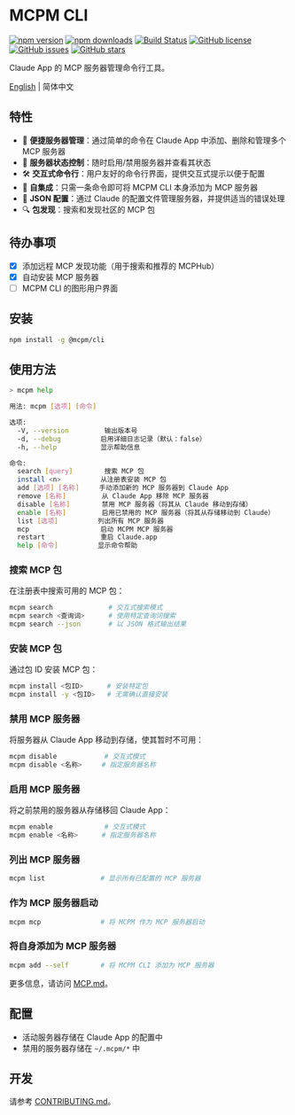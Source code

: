 # MCPM CLI

[![npm version](https://img.shields.io/npm/v/@mcpm/cli.svg)](https://www.npmjs.com/package/@mcpm/cli)
[![npm downloads](https://img.shields.io/npm/dm/@mcpm/cli.svg)](https://www.npmjs.com/package/@mcpm/cli)
[![Build Status](https://github.com/MCP-Club/mcpm/actions/workflows/test.yml/badge.svg)](https://github.com/MCP-Club/mcpm/actions)
[![GitHub license](https://img.shields.io/github/license/MCP-Club/mcpm.svg)](https://github.com/MCP-Club/mcpm/blob/main/LICENSE)
[![GitHub issues](https://img.shields.io/github/issues/MCP-Club/mcpm.svg)](https://github.com/MCP-Club/mcpm/issues)
[![GitHub stars](https://img.shields.io/github/stars/MCP-Club/mcpm.svg)](https://github.com/MCP-Club/mcpm/stargazers)

Claude App 的 MCP 服务器管理命令行工具。

[English](./README.md) | 简体中文

## 特性

- 🚀 **便捷服务器管理**：通过简单的命令在 Claude App 中添加、删除和管理多个 MCP 服务器
- 🔄 **服务器状态控制**：随时启用/禁用服务器并查看其状态
- 🛠️ **交互式命令行**：用户友好的命令行界面，提供交互式提示以便于配置
- 🔌 **自集成**：只需一条命令即可将 MCPM CLI 本身添加为 MCP 服务器
- 📝 **JSON 配置**：通过 Claude 的配置文件管理服务器，并提供适当的错误处理
- 🔍 **包发现**：搜索和发现社区的 MCP 包

## 待办事项

- [x] 添加远程 MCP 发现功能（用于搜索和推荐的 MCPHub）
- [x] 自动安装 MCP 服务器
- [ ] MCPM CLI 的图形用户界面

## 安装

```bash
npm install -g @mcpm/cli
```

## 使用方法

```bash
> mcpm help

用法: mcpm [选项] [命令]

选项:
  -V, --version         输出版本号
  -d, --debug          启用详细日志记录（默认：false）
  -h, --help           显示帮助信息

命令:
  search [query]        搜索 MCP 包
  install <n>          从注册表安装 MCP 包
  add [选项] [名称]     手动添加新的 MCP 服务器到 Claude App
  remove [名称]         从 Claude App 移除 MCP 服务器
  disable [名称]        禁用 MCP 服务器（将其从 Claude 移动到存储）
  enable [名称]         启用已禁用的 MCP 服务器（将其从存储移动到 Claude）
  list [选项]          列出所有 MCP 服务器
  mcp                  启动 MCPM MCP 服务器
  restart              重启 Claude.app
  help [命令]          显示命令帮助
```

### 搜索 MCP 包

在注册表中搜索可用的 MCP 包：

```bash
mcpm search              # 交互式搜索模式
mcpm search <查询词>      # 使用特定查询词搜索
mcpm search --json       # 以 JSON 格式输出结果
```

### 安装 MCP 包

通过包 ID 安装 MCP 包：

```bash
mcpm install <包ID>      # 安装特定包
mcpm install -y <包ID>   # 无需确认直接安装
```

### 禁用 MCP 服务器

将服务器从 Claude App 移动到存储，使其暂时不可用：

```bash
mcpm disable            # 交互式模式
mcpm disable <名称>     # 指定服务器名称
```

### 启用 MCP 服务器

将之前禁用的服务器从存储移回 Claude App：

```bash
mcpm enable             # 交互式模式
mcpm enable <名称>      # 指定服务器名称
```

### 列出 MCP 服务器

```bash
mcpm list              # 显示所有已配置的 MCP 服务器
```

### 作为 MCP 服务器启动

```bash
mcpm mcp               # 将 MCPM 作为 MCP 服务器启动
```

### 将自身添加为 MCP 服务器

```bash
mcpm add --self        # 将 MCPM CLI 添加为 MCP 服务器
```

更多信息，请访问 [MCP.md](./docs/MCP.md)。

## 配置

- 活动服务器存储在 Claude App 的配置中
- 禁用的服务器存储在 `~/.mcpm/*` 中

## 开发

请参考 [CONTRIBUTING.md](./CONTRIBUTING.md)。
